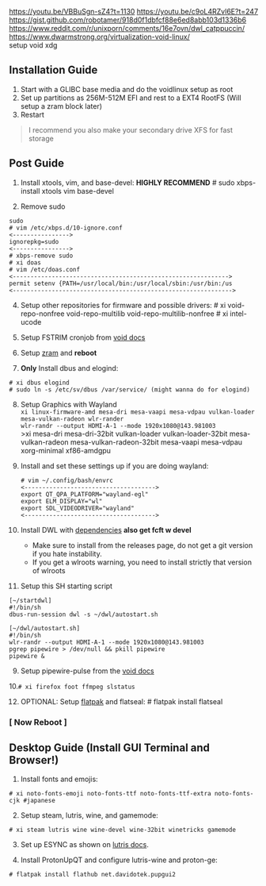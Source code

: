 https://youtu.be/VBBuSgn-sZ4?t=1130
https://youtu.be/c9oL4RZvl6E?t=247
https://gist.github.com/robotamer/918d0f1dbfcf88e6ed8abb103d1336b6
https://www.reddit.com/r/unixporn/comments/16e7ovn/dwl_catppuccin/
https://www.dwarmstrong.org/virtualization-void-linux/  
setup void xdg
## Installation Guide
  1. Start with a GLIBC base media and do the voidlinux setup as root
  2. Set up partitions as 256M-512M EFI and rest to a EXT4 RootFS (Will setup a zram block later)
  3. Restart
>I recommend you also make your secondary drive XFS for fast storage
## Post Guide
  1. Install xtools, vim, and base-devel: **HIGHLY RECOMMEND**
    # sudo xbps-install xtools vim base-devel

  2. Remove sudo
```
sudo
# vim /etc/xbps.d/10-ignore.conf
<---------------->
ignorepkg=sudo
<---------------->
# xbps-remove sudo
# xi doas
# vim /etc/doas.conf
<------------------------------------------------------------->
permit setenv {PATH=/usr/local/bin:/usr/local/sbin:/usr/bin:/us
<-------------------------------------------------------------->
```

  4. Setup other repositories for firmware and possible drivers:
    # xi void-repo-nonfree void-repo-multilib void-repo-multilib-nonfree
    # xi intel-ucode
    
  5. Setup FSTRIM cronjob from [void docs](https://docs.voidlinux.org/config/ssd.html#periodic-trim-with-cron)

  6. Setup [zram](https://wiki.archlinux.org/title/Zram#Using_a_udev_rule) and **reboot**
    
  7. **Only** Install dbus and elogind:
  
    # xi dbus elogind
    # sudo ln -s /etc/sv/dbus /var/service/ (might wanna do for elogind)
    
8. Setup Graphics with Wayland  
    `xi linux-firmware-amd mesa-dri mesa-vaapi mesa-vdpau vulkan-loader mesa-vulkan-radeon wlr-rander`  
    `wlr-randr --output HDMI-A-1 --mode 1920x1080@143.981003`  
        >xi mesa-dri mesa-dri-32bit vulkan-loader vulkan-loader-32bit mesa-vulkan-radeon mesa-vulkan-radeon-32bit mesa-vaapi mesa-vdpau xorg-minimal xf86-amdgpu  
    
9. Install and set these settings up if you are doing wayland:
    ```
    # vim ~/.config/bash/envrc
    <------------------------------------->
    export QT_QPA_PLATFORM="wayland-egl"
    export ELM_DISPLAY="wl"
    export SDL_VIDEODRIVER="wayland"
    <------------------------------------->
    ```

10. Install DWL with [dependencies](https://codeberg.org/dwl/dwl#building-dwl) **also get fcft w devel**
    - Make sure to install from the releases page, do not get a git version if you hate instability.
    - If you get a wlroots warning, you need to install strictly that version of wlroots
11. Setup this SH starting script  
```
[~/startdwl]
#!/bin/sh
dbus-run-session dwl -s ~/dwl/autostart.sh

[~/dwl/autostart.sh]
#!/bin/sh
wlr-randr --output HDMI-A-1 --mode 1920x1080@143.981003
pgrep pipewire > /dev/null && pkill pipewire
pipewire &
```      
  9. Setup pipewire-pulse from the [void docs](https://docs.voidlinux.org/config/media/pipewire.html)

  10.`# xi firefox foot ffmpeg slstatus`

  12. OPTIONAL: Setup [flatpak](https://flathub.org/setup/Void%20Linux) and flatseal:
    # flatpak install flatseal

  ### [ **Now Reboot** ]
    
## Desktop Guide (Install GUI Terminal and Browser!)
  1. Install fonts and emojis:
    
    # xi noto-fonts-emoji noto-fonts-ttf noto-fonts-ttf-extra noto-fonts-cjk #japanese
    
  2. Setup steam, lutris, wine, and gamemode:
    
    # xi steam lutris wine wine-devel wine-32bit winetricks gamemode
  
  3. Set up ESYNC as shown on [lutris docs](https://github.com/lutris/docs).
  
  4. Install ProtonUpQT and configure lutris-wine and proton-ge:
    
    # flatpak install flathub net.davidotek.pupgui2
  
